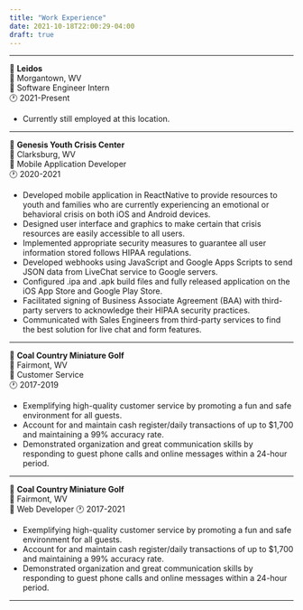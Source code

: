 ```yaml
---
title: "Work Experience"
date: 2021-10-18T22:00:29-04:00
draft: true
---
```

---
🏢 **Leidos**  
📍 Morgantown, WV  
💼 Software Engineer Intern  
🕐 2021-Present  
- Currently still employed at this location.
---
🏢 **Genesis Youth Crisis Center**  
📍 Clarksburg, WV  
💼 Mobile Application Developer  
🕐 2020-2021  
- Developed mobile application in ReactNative to provide resources to youth and families who are currently experiencing an emotional or behavioral crisis on both iOS and Android devices.
- Designed user interface and graphics to make certain that crisis resources are easily accessible to all users.
- Implemented appropriate security measures to guarantee all user information stored follows HIPAA regulations.
- Developed webhooks using JavaScript and Google Apps Scripts to send JSON data from LiveChat service to Google servers.
- Configured .ipa and .apk build files and fully released application on the iOS App Store and Google Play Store.
- Facilitated signing of Business Associate Agreement (BAA) with third-party servers to acknowledge their HIPAA security practices.
- Communicated with Sales Engineers from third-party services to find the best solution for live chat and form features.
---
🏢 **Coal Country Miniature Golf**  
📍 Fairmont, WV  
💼 Customer Service  
🕐 2017-2019
- Exemplifying high-quality customer service by promoting a fun and safe environment for all guests.
- Account for and maintain cash register/daily transactions of up to $1,700 and maintaining a 99% accuracy rate.
- Demonstrated organization and great communication skills by responding to guest phone calls and online messages within a 24-hour period.
---
🏢 **Coal Country Miniature Golf**  
📍 Fairmont, WV  
💼 Web Developer
🕐 2017-2021
- Exemplifying high-quality customer service by promoting a fun and safe environment for all guests.
- Account for and maintain cash register/daily transactions of up to $1,700 and maintaining a 99% accuracy rate.
- Demonstrated organization and great communication skills by responding to guest phone calls and online messages within a 24-hour period.
---
